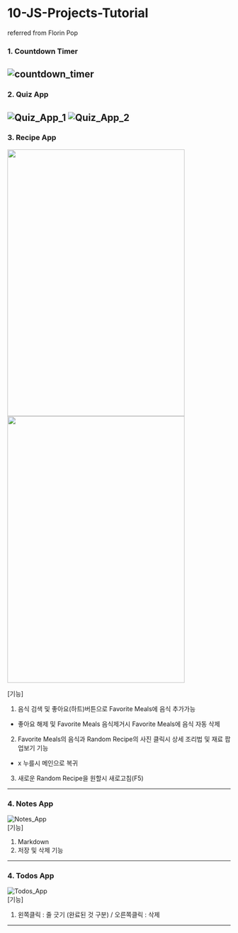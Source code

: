 # 10-JS-Projects-Tutorial
 referred from Florin Pop

### 1. Countdown Timer
![countdown_timer](https://user-images.githubusercontent.com/56250064/120096589-4b0f0580-c167-11eb-881a-4609e1d33172.png)
------------

### 2. Quiz App
![Quiz_App_1](https://user-images.githubusercontent.com/56250064/120109102-fdb08980-c1a2-11eb-989a-86d73451ffd6.png)
![Quiz_App_2](https://user-images.githubusercontent.com/56250064/120109106-fee1b680-c1a2-11eb-828f-08b03a3e2dad.png)
------------

### 3. Recipe App
<p>
<img src="https://user-images.githubusercontent.com/56250064/120214955-22266780-c270-11eb-9848-1fe998efdeb0.png" height="600px" width="400">
<img src="https://user-images.githubusercontent.com/56250064/120214958-23579480-c270-11eb-881f-13b98f0981f6.png" height="600px" width="400">
</p>

[기능]
1. 음식 검색 및 좋아요(하트)버튼으로 Favorite Meals에 음식 추가가능
 + 좋아요 해제 및 Favorite Meals 음식제거시 Favorite Meals에 음식 자동 삭제
2. Favorite Meals의 음식과 Random Recipe의 사진 클릭시 상세 조리법 및 재료 팝업보기 기능
 + x 누를시 메인으로 복귀
3. 새로운 Random Recipe을 원할시 새로고침(F5) 
------------

### 4. Notes App
![Notes_App](https://user-images.githubusercontent.com/56250064/120292863-a247de00-c2ff-11eb-8314-14b5e421b938.png)
<br />
[기능]
1. Markdown
2. 저장 및 삭제 기능
------------

### 4. Todos App
![Todos_App](https://user-images.githubusercontent.com/56250064/120302264-afb59600-c308-11eb-8c90-86507e06e52b.png)
<br />
[기능]
1. 왼쪽클릭 : 줄 긋기 (완료된 것 구분) / 오른쪽클릭 : 삭제
------------
